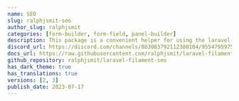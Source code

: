 ```yaml
---
name: SEO
slug: ralphjsmit-seo
author_slug: ralphjsmit
categories: [form-builder, form-field, panel-builder]
description: This package is a convenient helper for using the laravel-seo package with Filament Admin and Forms.
discord_url: https://discord.com/channels/883083792112300104/955479597561049099
docs_url: https://raw.githubusercontent.com/ralphjsmit/laravel-filament-seo/main/README.md
github_repository: ralphjsmit/laravel-filament-seo
has_dark_theme: true
has_translations: true
versions: [2, 3]
publish_date: 2023-07-17
---
```

